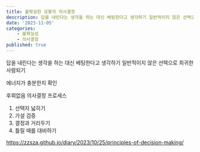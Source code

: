 ```yaml
---
title: 불확실한 상황의 의사결정
description: 답을 내린다는 생각을 하는 대신 베팅한다고 생각하기 일반적이지 않은 선택으로 희귀한 사람되기 에너지가 충분한지 확인 후회없음 의사결정 프로세스
date: '2023-11-05'
categories:
    - 불확실성
    - 의사결정
published: true
---
```


답을 내린다는 생각을 하는 대신 베팅한다고 생각하기
일반적이지 않은 선택으로 희귀한 사람되기

에너지가 충분한지 확인

후회없음 의사결정 프로세스

1. 선택지 넓히기
2. 가설 검증
3. 결정과 거리두기
4. 틀릴 때를 대비하기

https://zzsza.github.io/diary/2023/10/25/principles-of-decision-making/
